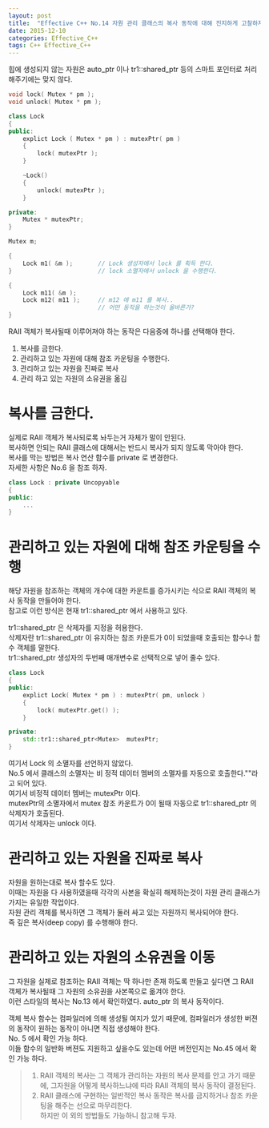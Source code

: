 ```yaml
---
layout: post
title:  "Effective C++ No.14 자원 관리 클래스의 복사 동작에 대해 진지하게 고찰하자"
date: 2015-12-10
categories: Effective_C++
tags: C++ Effective_C++
---
```


힙에 생성되지 않는 자원은 auto_ptr 이나 tr1::shared_ptr 등의 스마트 포인터로 처리해주기에는 맞지 않다.   

```c++
void lock( Mutex * pm );
void unlock( Mutex * pm );

class Lock
{
public:
    explict Lock ( Mutex * pm ) : mutexPtr( pm )
    {
        lock( mutexPtr );
    }

    ~Lock()
    {
        unlock( mutexPtr );
    }

private:
    Mutex * mutexPtr;
}
```

```c++
Mutex m;

{
    Lock m1( &m );       // Lock 생성자에서 lock 를 획득 한다.
}                        // lock 소멸자에서 unlock 을 수행한다.

{
    Lock m11( &m );
    Lock m12( m11 );     // m12 에 m11 를 복사..
                         // 어떤 동작을 하는것이 올바른가?
}
```

RAII 객체가 복사될때 이루어져야 하는 동작은 다음중에 하나를 선택해야 한다.     
1. 복사를 금한다.   
2. 관리하고 있는 자원에 대해 참조 카운팅을 수행한다.    
3. 관리하고 있는 자원을 진짜로 복사  
4. 관리 하고 있는 자원의 소유권을 옮김  

# 복사를 금한다.    
실제로 RAII 객체가 복사되로록 놔두는거 자체가 말이 안된다.   
복사하면 안되는 RAII 클래스에 대해서는 반드시 복사가 되지 않도록 막아야 한다.   
복사를 막는 방법은 복사 연산 함수를 private 로 변경한다.  
자세한 사항은 No.6 을 참조 하자.   

```c++
class Lock : private Uncopyable
{
public:
    ...
}
```

# 관리하고 있는 자원에 대해 참조 카운팅을 수행    
해당 자원을 참조하는 객체의 개수에 대한 카운트를 증가시키는 식으로 RAII 객체의 복사 동작을 만들어야 한다.   
참고로 이런 방식은 현재 tr1::shared_ptr 에서 사용하고 있다.   

tr1::shared_ptr 은 삭제자를 지정을 허용한다.  
삭제자란 tr1::shared_ptr 이 유지하는 참조 카운트가 0이 되었을때 호출되는 함수나 함수 객체를 말한다.  
tr1::shared_ptr 생성자의 두번째 매개변수로 선택적으로 넣어 줄수 있다.  

```c++
class Lock
{
public:
    explict Lock( Mutex * pm ) : mutexPtr( pm, unlock )
    {
        lock( mutexPtr.get() );
    }

private:
    std::tr1::shared_ptr<Mutex>  mutexPtr;
}
```

여기서 Lock 의 소멸자를 선언하지 않았다.   
No.5 에서 클래스의 소멸자는 비 정적 데이터 멤버의 소멸자를 자동으로 호출한다.""라고 되어 있다.   
여기서 비정적 데이터 멤버는 mutexPtr 이다.   
mutexPtr의 소멸자에서 mutex 참조 카운트가 0이 될때 자동으로 tr1::shared_ptr 의 삭제자가 호출된다.   
여기서 삭제자는 unlock 이다.  

# 관리하고 있는 자원을 진짜로 복사  
자원을 원하는대로 복사 할수도 있다.  
이때는 자원을 다 사용하였을때 각각의 사본을 확실히 해제하는것이 자원 관리 클래스가 가지는 유일한 작업이다.  
자원 관리 객체를 복사하면 그 객체가 둘러 싸고 있는 자원까지 복사되어야 한다.  
즉 깊은 복사(deep copy) 를 수행해야 한다.   

# 관리하고 있는 자원의 소유권을 이동    
그 자원을 실제로 참조하는 RAII 객체는 딱 하나만 존재 하도록 만들고 싶다면 그 RAII 객체가 복사될때 그 자원의 소유권을 사본쪽으로 옮겨야 한다.   
이런 스타일의 복사는 No.13 에서 확인하였다. auto_ptr 의 복사 동작이다.   

객체 복사 함수는 컴파일러에 의해 생성될 여지가 있기 때문에, 컴파일러가 생성한 버젼의 동작이 원하는 동작이 아니면 직접 생성해야 한다.  
No. 5 에서 확인 가능 하다.   
이들 함수의 일반화 버젼도 지원하고 싶을수도 있는데 어떤 버전인지는 No.45 에서 확인 가능 하다.  

> 1. RAII 객체의 복사는 그 객체가 관리하는 자원의 복사 문제를 안고 가기 때문에, 그자원을 어떻게 복사하느냐에 따라 RAII 객체의 복사 동작이 결정된다.   
> 2. RAII 클래스에 구현하는 일반적인 복사 동작은 복사를 금지하거나 참조 카운팅을 해주는 선으로 마무리한다.   
>    하지만 이 외의 방법들도 가능하니 참고해 두자.  

